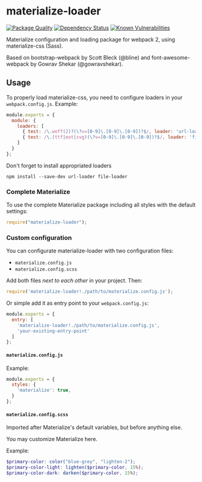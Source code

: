 materialize-loader
====================

[![Package Quality](http://npm.packagequality.com/badge/materialize-loader.png)](http://packagequality.com/#?package=materialize-loader)
[![Dependency Status](https://david-dm.org/zevran/materialize-loader.svg)](https://david-dm.org/zevran/materialize-loader)
[![Known Vulnerabilities](https://snyk.io/test/npm/materialize-loader/badge.svg)](https://snyk.io/test/npm/materialize-loader)

Materialize configuration and loading package for webpack 2, using materialize-css (Sass).

Based on bootstrap-webpack by Scott Bleck (@bline) and font-awesome-webpack by Gowrav Shekar (@gowravshekar).

Usage
-----

To properly load materialize-css, you need to configure loaders in your `webpack.config.js`. Example:

``` javascript
module.exports = {
  module: {
    loaders: [
      { test: /\.woff(2)?(\?v=[0-9]\.[0-9]\.[0-9])?$/, loader: 'url-loader?limit=10000&mimetype=application/font-woff' },
      { test: /\.(ttf|eot|svg)(\?v=[0-9]\.[0-9]\.[0-9])?$/, loader: 'file-loader' }
    ]
  }
};
```

Don't forget to install appropriated loaders

```
npm install --save-dev url-loader file-loader
```

### Complete Materialize

To use the complete Materialize package including all styles with the default settings:

``` javascript
require("materialize-loader");
```

### Custom configuration

You can configurate materialize-loader with two configuration files:

* `materialize.config.js`
* `materialize.config.scss`

Add both files *next to each other* in your project. Then:

``` javascript
require('materialize-loader!./path/to/materialize.config.js');
```

Or simple add it as entry point to your `webpack.config.js`:

``` javascript
module.exports = {
  entry: [
    'materialize-loader!./path/to/materialize.config.js',
    'your-existing-entry-point'
  ]
};
```

#### `materialize.config.js`

Example:

``` javascript
module.exports = {
  styles: {
    'materialize': true,
  }
};
```

#### `materialize.config.scss`

Imported after Materialize's default variables, but before anything else.

You may customize Materialize here.

Example:

``` scss
$primary-color: color("blue-grey", "lighten-2");
$primary-color-light: lighten($primary-color, 15%);
$primary-color-dark: darken($primary-color, 15%);
```
